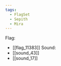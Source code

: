 ```yaml
---
tags:
  - FlagSet
  - Sepith
  - Mira
---
```

Flag:
- [[flag_11383]]
Sound:
- [[sound_43]]
- [[sound_17]]

